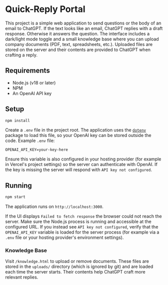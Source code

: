 # Quick-Reply Portal

This project is a simple web application to send questions or the body of an email to ChatGPT. If the text looks like an email, ChatGPT replies with a draft response. Otherwise it answers the question. The interface includes a dark/light mode toggle and a small knowledge base where you can upload company documents (PDF, text, spreadsheets, etc.). Uploaded files are stored on the server and their contents are provided to ChatGPT when crafting a reply.

## Requirements

- Node.js (v18 or later)
- NPM
- An OpenAI API key

## Setup

```bash
npm install
```

Create a `.env` file in the project root. The application uses the
[`dotenv`](https://www.npmjs.com/package/dotenv) package to load this file, so
your OpenAI key can be stored outside the code. Example `.env` file:

```
OPENAI_API_KEY=your-key-here
```

Ensure this variable is also configured in your hosting provider (for example in
Vercel's project settings) so the server can authenticate with OpenAI. If the
key is missing the server will respond with `API key not configured`.

## Running

```bash
npm start
```

The application runs on `http://localhost:3000`.

If the UI displays `Failed to fetch response` the browser could not reach the
server. Make sure the Node.js process is running and accessible at the
configured URL. If you instead see `API key not configured`, verify that the
`OPENAI_API_KEY` variable is loaded for the server process (for example via a
`.env` file or your hosting provider's environment settings).

### Knowledge Base

Visit `/knowledge.html` to upload or remove documents. These files are stored in
the `uploads/` directory (which is ignored by git) and are loaded each time the
server starts. Their contents help ChatGPT craft more relevant replies.
